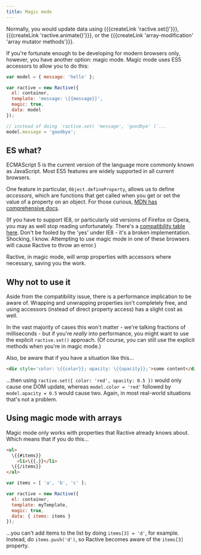```yaml
---
title: Magic mode
---
```

Normally, you would update data using {{{createLink 'ractive.set()'}}}, {{{createLink 'ractive.animate()'}}}, or the {{{createLink 'array-modification' 'array mutator methods'}}}.

If you're fortunate enough to be developing for modern browsers only, however, you have another option: magic mode. Magic mode uses ES5 accessors to allow you to do this:

```js
var model = { message: 'hello' };

var ractive = new Ractive({
  el: container,
  template: 'message: \{{message}}',
  magic: true,
  data: model
});

// instead of doing `ractive.set( 'message', 'goodbye' )`...
model.message = 'goodbye';
```

ES what?
--------

ECMAScript 5 is the current version of the language more commonly known as JavaScript. Most ES5 features are widely supported in all current browsers.

One feature in particular, `Object.defineProperty`, allows us to define *accessors*, which are functions that get called when you get or set the value of a property on an object. For those curious, [MDN has comprehensive docs](https://developer.mozilla.org/en-US/docs/Web/JavaScript/Reference/Global_Objects/Object/defineProperty).

(If you have to support IE8, or particularly old versions of Firefox or Opera, you may as well stop reading unfortunately. There's a [compatibility table here](http://kangax.github.io/es5-compat-table/#Object.defineProperty). Don't be fooled by the 'yes' under IE8 - it's a broken implementation. Shocking, I know. Attempting to use magic mode in one of these browsers will cause Ractive to throw an error.)

Ractive, in magic mode, will *wrap* properties with accessors where necessary, saving you the work.


Why not to use it
-----------------

Aside from the compatibility issue, there is a performance implication to be aware of. Wrapping and unwrapping properties isn't completely free, and using accessors (instead of direct property access) has a slight cost as well.

In the vast majority of cases this won't matter - we're talking fractions of milliseconds - but if you're *really* into performance, you might want to use the explicit `ractive.set()` approach. (Of course, you can still use the explicit methods when you're in magic mode.)

Also, be aware that if you have a situation like this...

```html
<div style='color: \{{color}}; opacity: \{{opacity}};'>some content</div>
```

...then using `ractive.set({ color: 'red', opacity: 0.5 })` would only cause one DOM update, whereas `model.color = 'red'` followed by `model.opacity = 0.5` would cause two. Again, in most real-world situations that's not a problem.


Using magic mode with arrays
----------------------------

Magic mode only works with properties that Ractive already knows about. Which means that if you do this...

```html
<ul>
  \{{#items}}
    <li>\{{.}}</li>
  \{{/items}}
</ul>
```

```js
var items = [ 'a', 'b', 'c' ];

var ractive = new Ractive({
  el: container,
  template: myTemplate,
  magic: true,
  data: { items: items }
});
```

...you can't add items to the list by doing `items[3] = 'd'`, for example. Instead, do `items.push('d')`, so Ractive becomes aware of the `items[3]` property.
